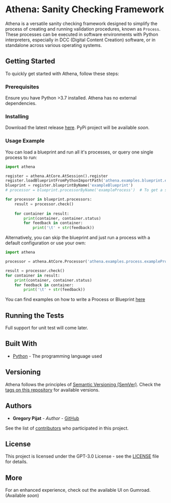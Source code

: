 # Athena: Sanity Checking Framework

Athena is a versatile sanity checking framework designed to simplify the process of creating and running validation procedures, known as `Process`. These processes can be executed in software environments with Python interpreters, especially in DCC (Digital Content Creation) software, or in standalone across various operating systems.

## Getting Started

To quickly get started with Athena, follow these steps:

### Prerequisites

Ensure you have Python >3.7 installed. Athena has no external dependencies.

### Installing

Download the latest release [here](https://github.com/gpijat/athena/releases).
PyPi project will be available *soon*.

### Usage Example

You can load a blueprint and run all it's processes, or query one single process to run:
```python
import athena

register = athena.AtCore.AtSession().register
register.loadBlueprintFromPythonImportPath('athena.examples.blueprint.exampleBlueprint')
blueprint = register.blueprintByName('exampleBlueprint')
# processor = blueprint.processorByName('exampleProcess')  # To get a single processor.

for processor in blueprint.processors:
    result = processor.check()
    
    for container in result:
        print(container, container.status)
        for feedback in container:
            print('\t' + str(feedback))

```

Alternatively, you can skip the blueprint and just run a process with a default configuration or use your own:
```py
import athena

processor = athena.AtCore.Processor('athena.examples.process.exampleProcess')

result = processor.check()
for container in result:
    print(container, container.status)
    for feedback in container:
        print('\t' + str(feedback))

```

You can find examples on how to write a Process or Blueprint [here](https://github.com/gpijat/athena/tree/master/src/athena/examples)

## Running the Tests

Full support for unit test will come later.

## Built With

* [Python](https://www.python.org/) - The programming language used

## Versioning

Athena follows the principles of [Semantic Versioning (SemVer)](http://semver.org/). Check the [tags on this repository](https://github.com/gpijat/athena/tags) for available versions.

## Authors

* **Gregory Pijat** - *Author* - [GitHub](https://github.com/gpijat)

See the list of [contributors](https://github.com/gpijat/athena/contributors) who participated in this project.

## License

This project is licensed under the GPT-3.0 License - see the [LICENSE](LICENSE) file for details.

## More

For an enhanced experience, check out the available UI on Gumroad. (Available *soon*)
